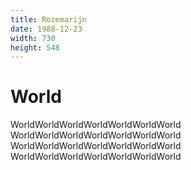 ```yaml
---
title: Rozemarijn
date: 1988-12-23
width: 730
height: 548
---
```

# World

WorldWorldWorldWorldWorldWorldWorld WorldWorldWorldWorldWorldWorldWorld WorldWorldWorldWorldWorldWorldWorld WorldWorldWorldWorldWorldWorldWorld
